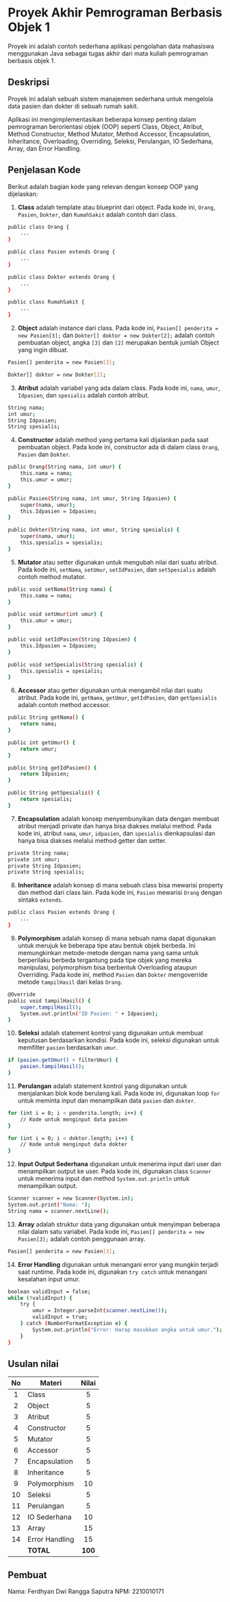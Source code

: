 # Proyek Akhir Pemrograman Berbasis Objek 1

Proyek ini adalah contoh sederhana aplikasi pengolahan data mahasiswa menggunakan Java sebagai tugas akhir dari mata kuliah pemrograman berbasis objek 1.

## Deskripsi

Proyek ini adalah sebuah sistem manajemen sederhana untuk mengelola data pasien dan dokter di sebuah rumah sakit.

Aplikasi ini mengimplementasikan beberapa konsep penting dalam pemrograman berorientasi objek (OOP) seperti Class, Object, Atribut, Method Constructor, Method Mutator, Method Accessor, Encapsulation, Inheritance, Overloading, Overriding, Seleksi, Perulangan, IO Sederhana, Array, dan Error Handling.

## Penjelasan Kode

Berikut adalah bagian kode yang relevan dengan konsep OOP yang dijelaskan:

1. **Class** adalah template atau blueprint dari object. Pada kode ini, `Orang`, `Pasien`, `Dokter`, dan `RumahSakit` adalah contoh dari class.

```bash
public class Orang {
    ...
}

public class Pasien extends Orang {
    ...
}

public class Dokter extends Orang {
    ...
}

public class RumahSakit {
    ...
}
```

2. **Object** adalah instance dari class. Pada kode ini, `Pasien[] penderita = new Pasien[3];` dan `Dokter[] doktor = new Dokter[2];` adalah contoh pembuatan object, angka `[3]` dan `[2]` merupakan bentuk jumlah Object yang ingin dibuat.

```bash
Pasien[] penderita = new Pasien[3];

Dokter[] doktor = new Dokter[2];
```

3. **Atribut** adalah variabel yang ada dalam class. Pada kode ini, `nama`, `umur`, `Idpasien`, dan `spesialis` adalah contoh atribut.

```bash
String nama;
int umur;
String Idpasien;
String spesialis;
```

4. **Constructor** adalah method yang pertama kali dijalankan pada saat pembuatan object. Pada kode ini, constructor ada di dalam class `Orang`, `Pasien` dan `Dokter`.

```bash
public Orang(String nama, int umur) {
    this.nama = nama;
    this.umur = umur;
}

public Pasien(String nama, int umur, String Idpasien) {
    super(nama, umur);
    this.Idpasien = Idpasien;
}

public Dokter(String nama, int umur, String spesialis) {
    super(nama, umur);
    this.spesialis = spesialis;
}
```

5. **Mutator** atau setter digunakan untuk mengubah nilai dari suatu atribut. Pada kode ini, `setNama`, `setUmur`, `setIdPasien`, dan `setSpesialis` adalah contoh method mutator.

```bash
public void setNama(String nama) {
    this.nama = nama;
}

public void setUmur(int umur) {
    this.umur = umur;
}

public void setIdPasien(String Idpasien) {
    this.Idpasien = Idpasien;
}

public void setSpesialis(String spesialis) {
    this.spesialis = spesialis;
}
```

6. **Accessor** atau getter digunakan untuk mengambil nilai dari suatu atribut. Pada kode ini, `getNama`, `getUmur`, `getIdPasien`, dan `getSpesialis` adalah contoh method accessor.

```bash
public String getNama() {
    return nama;
}

public int getUmur() {
    return umur;
}

public String getIdPasien() {
    return Idpasien;
}

public String getSpesialis() {
    return spesialis;
}
```

7. **Encapsulation** adalah konsep menyembunyikan data dengan membuat atribut menjadi private dan hanya bisa diakses melalui method. Pada kode ini, atribut `nama`, `umur`, `idpasien`, dan `spesialis` dienkapsulasi dan hanya bisa diakses melalui method getter dan setter.

```bash
private String nama;
private int umur;
private String Idpasien;
private String spesialis;
```

8. **Inheritance** adalah konsep di mana sebuah class bisa mewarisi property dan method dari class lain. Pada kode ini, `Pasien` mewarisi `Orang` dengan sintaks `extends`.

```bash
public class Pasien extends Orang {
    ...
}
```

9. **Polymorphism** adalah konsep di mana sebuah nama dapat digunakan untuk merujuk ke beberapa tipe atau bentuk objek berbeda. Ini memungkinkan metode-metode dengan nama yang sama untuk berperilaku berbeda tergantung pada tipe objek yang mereka manipulasi, polymorphism bisa berbentuk Overloading ataupun Overriding. Pada kode ini, method `Pasien` dan `Dokter` mengoverride metode `tampilHasil` dari kelas `Orang`.

```bash
@Override
public void tampilHasil() {
    super.tampilHasil();
    System.out.println("ID Pasien: " + Idpasien);
}
```

10. **Seleksi** adalah statement kontrol yang digunakan untuk membuat keputusan berdasarkan kondisi. Pada kode ini, seleksi digunakan untuk memfilter `pasien` berdasarkan `umur`.

```bash
if (pasien.getUmur() > filterUmur) {
    pasien.tampilHasil();
}
```

11. **Perulangan** adalah statement kontrol yang digunakan untuk menjalankan blok kode berulang kali. Pada kode ini, digunakan loop `for` untuk meminta input dan menampilkan data `pasien` dan `dokter`.

```bash
for (int i = 0; i < penderita.length; i++) {
    // Kode untuk menginput data pasien
}

for (int i = 0; i < doktor.length; i++) {
    // Kode untuk menginput data dokter
}
```

12. **Input Output Sederhana** digunakan untuk menerima input dari user dan menampilkan output ke user. Pada kode ini, digunakan class `Scanner` untuk menerima input dan method `System.out.println` untuk menampilkan output.

```bash
Scanner scanner = new Scanner(System.in);
System.out.print("Nama: ");
String nama = scanner.nextLine();
```

13. **Array** adalah struktur data yang digunakan untuk menyimpan beberapa nilai dalam satu variabel. Pada kode ini, `Pasien[] penderita = new Pasien[3];` adalah contoh penggunaan array.

```bash
Pasien[] penderita = new Pasien[3];
```

14. **Error Handling** digunakan untuk menangani error yang mungkin terjadi saat runtime. Pada kode ini, digunakan `try catch` untuk menangani kesalahan input umur.

```bash
boolean validInput = false;
while (!validInput) {
    try {
        umur = Integer.parseInt(scanner.nextLine());
        validInput = true;
    } catch (NumberFormatException e) {
        System.out.println("Error: Harap masukkan angka untuk umur.");
    }
}
```

## Usulan nilai

| No  | Materi         |  Nilai  |
| :-: | -------------- | :-----: |
|  1  | Class          |    5    |
|  2  | Object         |    5    |
|  3  | Atribut        |    5    |
|  4  | Constructor    |    5    |
|  5  | Mutator        |    5    |
|  6  | Accessor       |    5    |
|  7  | Encapsulation  |    5    |
|  8  | Inheritance    |    5    |
|  9  | Polymorphism   |   10    |
| 10  | Seleksi        |    5    |
| 11  | Perulangan     |    5    |
| 12  | IO Sederhana   |   10    |
| 13  | Array          |   15    |
| 14  | Error Handling |   15    |
|     | **TOTAL**      | **100** |

## Pembuat

Nama: Ferdhyan Dwi Rangga Saputra
NPM: 2210010171

